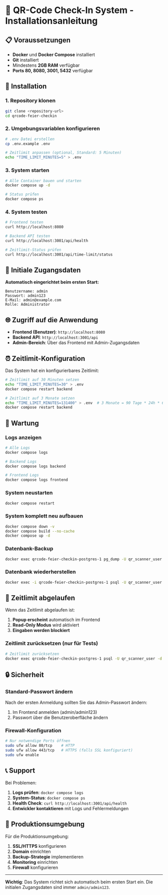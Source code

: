 # 🚀 QR-Code Check-In System - Installationsanleitung

## 📋 Voraussetzungen

- **Docker** und **Docker Compose** installiert
- **Git** installiert
- Mindestens **2GB RAM** verfügbar
- **Ports 80, 8080, 3001, 5432** verfügbar

## 🔧 Installation

### 1. Repository klonen
```bash
git clone <repository-url>
cd qrcode-feier-checkin
```

### 2. Umgebungsvariablen konfigurieren
```bash
# .env Datei erstellen
cp .env.example .env

# Zeitlimit anpassen (optional, Standard: 5 Minuten)
echo "TIME_LIMIT_MINUTES=5" > .env
```

### 3. System starten
```bash
# Alle Container bauen und starten
docker compose up -d

# Status prüfen
docker compose ps
```

### 4. System testen
```bash
# Frontend testen
curl http://localhost:8080

# Backend API testen
curl http://localhost:3001/api/health

# Zeitlimit-Status prüfen
curl http://localhost:3001/api/time-limit/status
```

## 🔐 Initiale Zugangsdaten

**Automatisch eingerichtet beim ersten Start:**

```
Benutzername: admin
Passwort: admin123
E-Mail: admin@example.com
Rolle: Administrator
```

## 🌐 Zugriff auf die Anwendung

- **Frontend (Benutzer)**: `http://localhost:8080`
- **Backend API**: `http://localhost:3001/api`
- **Admin-Bereich**: Über das Frontend mit Admin-Zugangsdaten

## ⏰ Zeitlimit-Konfiguration

Das System hat ein konfigurierbares Zeitlimit:

```bash
# Zeitlimit auf 30 Minuten setzen
echo "TIME_LIMIT_MINUTES=30" > .env
docker compose restart backend

# Zeitlimit auf 3 Monate setzen
echo "TIME_LIMIT_MINUTES=131400" > .env  # 3 Monate = 90 Tage * 24h * 60min
docker compose restart backend
```

## 🔧 Wartung

### Logs anzeigen
```bash
# Alle Logs
docker compose logs

# Backend Logs
docker compose logs backend

# Frontend Logs
docker compose logs frontend
```

### System neustarten
```bash
docker compose restart
```

### System komplett neu aufbauen
```bash
docker compose down -v
docker compose build --no-cache
docker compose up -d
```

### Datenbank-Backup
```bash
docker exec qrcode-feier-checkin-postgres-1 pg_dump -U qr_scanner_user qr_scanner_db > backup.sql
```

### Datenbank wiederherstellen
```bash
docker exec -i qrcode-feier-checkin-postgres-1 psql -U qr_scanner_user qr_scanner_db < backup.sql
```

## 🚨 Zeitlimit abgelaufen

Wenn das Zeitlimit abgelaufen ist:

1. **Popup erscheint** automatisch im Frontend
2. **Read-Only Modus** wird aktiviert
3. **Eingaben werden blockiert**

### Zeitlimit zurücksetzen (nur für Tests)
```bash
# Zeitlimit zurücksetzen
docker exec qrcode-feier-checkin-postgres-1 psql -U qr_scanner_user -d qr_scanner_db -c "DELETE FROM install_info; INSERT INTO install_info (installed_at, version) VALUES (NOW(), '1.0.0');"
```

## 🔒 Sicherheit

### Standard-Passwort ändern
Nach der ersten Anmeldung sollten Sie das Admin-Passwort ändern:

1. Im Frontend anmelden (admin/admin123)
2. Passwort über die Benutzeroberfläche ändern

### Firewall-Konfiguration
```bash
# Nur notwendige Ports öffnen
sudo ufw allow 80/tcp    # HTTP
sudo ufw allow 443/tcp   # HTTPS (falls SSL konfiguriert)
sudo ufw enable
```

## 📞 Support

Bei Problemen:

1. **Logs prüfen**: `docker compose logs`
2. **System-Status**: `docker compose ps`
3. **Health Check**: `curl http://localhost:3001/api/health`
4. **Entwickler kontaktieren** mit Logs und Fehlermeldungen

## 🎯 Produktionsumgebung

Für die Produktionsumgebung:

1. **SSL/HTTPS** konfigurieren
2. **Domain** einrichten
3. **Backup-Strategie** implementieren
4. **Monitoring** einrichten
5. **Firewall** konfigurieren

---

**Wichtig**: Das System richtet sich automatisch beim ersten Start ein. Die initialen Zugangsdaten sind immer `admin/admin123`. 